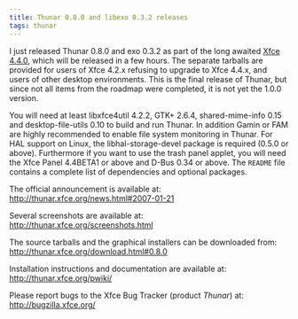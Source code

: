 ```yaml
---
title: Thunar 0.8.0 and libexo 0.3.2 releases
tags: thunar
---
```


I just released Thunar 0.8.0 and exo 0.3.2 as part of the long awaited <a href="http://www.xfce.org/">Xfce 4.4.0</a>, which will be released in a few hours. The separate tarballs are provided for users of Xfce 4.2.x refusing to upgrade to Xfce 4.4.x, and users of other desktop environments. This is the final release of Thunar, but since not all items from the roadmap were completed, it is not yet the 1.0.0 version.

You will need at least libxfce4util 4.2.2, GTK+ 2.6.4, shared-mime-info 0.15 and desktop-file-utils 0.10 to build and run Thunar. In addition Gamin or FAM are highly recommended to enable file system monitoring in Thunar. For HAL support on Linux, the libhal-storage-devel package is required (0.5.0 or above). Furthermore if you want to use the trash panel applet, you will need the Xfce Panel 4.4BETA1 or above and D-Bus 0.34 or above. The <code>README</code> file contains a complete list of dependencies and optional packages.

The official announcement is available at: <http://thunar.xfce.org/news.html#2007-01-21>

Several screenshots are available at: <http://thunar.xfce.org/screenshots.html>

The source tarballs and the graphical installers can be downloaded from: <http://thunar.xfce.org/download.html#0.8.0>

Installation instructions and documentation are available at: <http://thunar.xfce.org/pwiki/>

Please report bugs to the Xfce Bug Tracker (product _Thunar_) at: <http://bugzilla.xfce.org/>
